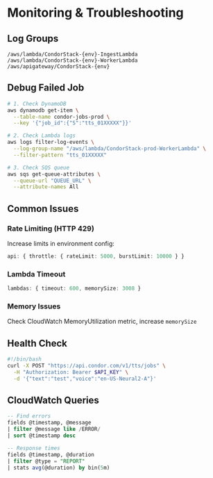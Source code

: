 # Monitoring & Troubleshooting

## Log Groups
```
/aws/lambda/CondorStack-{env}-IngestLambda
/aws/lambda/CondorStack-{env}-WorkerLambda
/aws/apigateway/CondorStack-{env}
```

## Debug Failed Job
```bash
# 1. Check DynamoDB
aws dynamodb get-item \
  --table-name condor-jobs-prod \
  --key '{"job_id":{"S":"tts_01XXXXX"}}'

# 2. Check Lambda logs
aws logs filter-log-events \
  --log-group-name "/aws/lambda/CondorStack-prod-WorkerLambda" \
  --filter-pattern "tts_01XXXXX"

# 3. Check SQS queue
aws sqs get-queue-attributes \
  --queue-url "QUEUE_URL" \
  --attribute-names All
```

## Common Issues

### Rate Limiting (HTTP 429)
Increase limits in environment config:
```typescript
api: { throttle: { rateLimit: 5000, burstLimit: 10000 } }
```

### Lambda Timeout
```typescript
lambdas: { timeout: 600, memorySize: 3008 }
```

### Memory Issues
Check CloudWatch MemoryUtilization metric, increase `memorySize`

## Health Check
```bash
#!/bin/bash
curl -X POST "https://api.condor.com/v1/tts/jobs" \
  -H "Authorization: Bearer $API_KEY" \
  -d '{"text":"test","voice":"en-US-Neural2-A"}'
```

## CloudWatch Queries
```sql
-- Find errors
fields @timestamp, @message
| filter @message like /ERROR/
| sort @timestamp desc

-- Response times
fields @timestamp, @duration
| filter @type = "REPORT"
| stats avg(@duration) by bin(5m)
```
